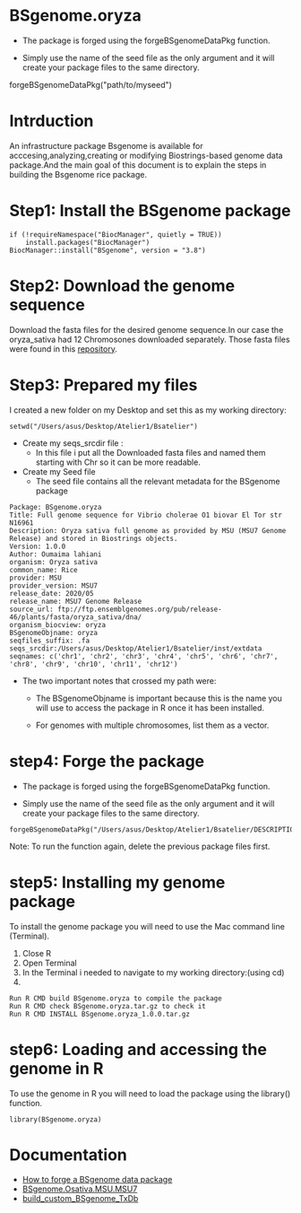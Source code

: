 # BSgenome.oryza

* The package is forged using the forgeBSgenomeDataPkg function.

* Simply use the name of the seed file as the only argument and it will create your package files to the same directory.


forgeBSgenomeDataPkg("path/to/myseed")

# Intrduction
An infrastructure package Bsgenome is available for acccesing,analyzing,creating or modifying Biostrings-based genome data package.And the main goal of this document is to explain the steps in building the Bsgenome rice package.

# Step1: Install the BSgenome package

```{r eval=FALSE}
if (!requireNamespace("BiocManager", quietly = TRUE))
    install.packages("BiocManager")
BiocManager::install("BSgenome", version = "3.8")
```

# Step2: Download the genome sequence

Download the fasta files for the desired genome sequence.In our case the oryza_sativa had 12 Chromosones downloaded separately.
Those fasta files were found in this [repository](ftp://ftp.ensemblgenomes.org/pub/release-46/plants/fasta/oryza_sativa/dna/).

# Step3: Prepared my files

I created a new folder on my Desktop and set this as my working directory:

```{r eval=FALSE}
setwd("/Users/asus/Desktop/Atelier1/Bsatelier")
```
* Create my seqs_srcdir file :
  + In this file i put all the Downloaded fasta files and named them starting with Chr so it can be more readable.
* Create my Seed file
  + The seed file contains all the relevant metadata for the BSgenome package

```{r eval=FALSE}
Package: BSgenome.oryza
Title: Full genome sequence for Vibrio cholerae O1 biovar El Tor str N16961
Description: Oryza sativa full genome as provided by MSU (MSU7 Genome Release) and stored in Biostrings objects.
Version: 1.0.0
Author: Oumaima lahiani
organism: Oryza sativa
common_name: Rice
provider: MSU
provider_version: MSU7
release_date: 2020/05
release_name: MSU7 Genome Release
source_url: ftp://ftp.ensemblgenomes.org/pub/release-46/plants/fasta/oryza_sativa/dna/
organism_biocview: oryza
BSgenomeObjname: oryza
seqfiles_suffix: .fa
seqs_srcdir:/Users/asus/Desktop/Atelier1/Bsatelier/inst/extdata
seqnames: c('chr1', 'chr2', 'chr3', 'chr4', 'chr5', 'chr6', 'chr7', 'chr8', 'chr9', 'chr10', 'chr11', 'chr12')
```

* The two important notes that crossed my path were:
  + The BSgenomeObjname is important because this is the name you will use to access the package in R once it has been installed.

  + For genomes with multiple chromosomes, list them as a vector.

# step4: Forge the package
* The package is forged using the forgeBSgenomeDataPkg function.

* Simply use the name of the seed file as the only argument and it will create your package files to the same directory.

```{r eval=FALSE}
forgeBSgenomeDataPkg("/Users/asus/Desktop/Atelier1/Bsatelier/DESCRIPTION")
```

Note:
To run the function again, delete the previous package files first.


# step5: Installing my genome package

To install the genome package you will need to use the Mac command line (Terminal).
1. Close R
2. Open Terminal
3. In the Terminal i needed to navigate to my working directory:(using cd)
4. 
```{r eval=FALSE}
Run R CMD build BSgenome.oryza to compile the package
Run R CMD check BSgenome.oryza.tar.gz to check it
Run R CMD INSTALL BSgenome.oryza_1.0.0.tar.gz
```

# step6: Loading and accessing the genome in R
To use the genome in R you will need to load the package using the library() function.

```{r eval=FALSE}
library(BSgenome.oryza)
```

# Documentation
* [How to forge a BSgenome data package](https://www.bioconductor.org/packages/release/bioc/vignettes/BSgenome/inst/doc/BSgenomeForge.pdf)
* [BSgenome.Osativa.MSU.MSU7
](https://bioconductor.org/packages/release/data/annotation/manuals/BSgenome.Osativa.MSU.MSU7/man/BSgenome.Osativa.MSU.MSU7.pdf)
* [build_custom_BSgenome_TxDb](https://github.com/mevers/build_custom_BSgenome_TxDb/blob/master/BSgenome_seed.dcf)

